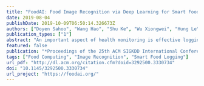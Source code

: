 ```yaml
---
title: "FoodAI: Food Image Recognition via Deep Learning for Smart Food Logging"
date: 2019-08-04
publishDate: 2019-10-09T06:50:14.326673Z
authors: ["Doyen Sahoo", "Wang Hao", "Shu Ke", "Wu Xiongwei", "Hung Le", "Palakorn Achananuparp", "Ee-Peng Lim", "Steven C. H. Hoi"]
publication_types: ["1"]
abstract: "An important aspect of health monitoring is effective logging of food consumption. This can help management of diet-related diseases like obesity, diabetes, and even cardiovascular diseases. Moreover, food logging can help fitness enthusiasts, and people who wanting to achieve a target weight. However, food-logging is cumbersome, and requires not only taking additional effort to note down the food item consumed regularly, but also sufficient knowledge of the food item consumed (which is difficult due to the availability of a wide variety of cuisines). With increasing reliance on smart devices, we exploit the convenience offered through the use of smart phones and propose a smart-food logging system: FoodAI, which offers state-of-the-art deep-learning based image recognition capabilities. FoodAI has been developed in Singapore and is particularly focused on food items commonly consumed in Singapore. FoodAI models were trained on a corpus of 400,000 food images from 756 different classes. In this paper we present extensive analysis and insights into the development of this system. FoodAI has been deployed as an API service and is one of the components powering Healthy 365, a mobile app developed by Singapore's Heath Promotion Board. We have over 100 registered organizations (universities, companies, start-ups) subscribing to this service and actively receive several API requests a day. FoodAI has made food logging convenient, aiding smart consumption and a healthy lifestyle."
featured: false
publication: "*Proceedings of the 25th ACM SIGKDD International Conference on Knowledge Discovery & Data Mining - KDD '19*"
tags: ["Food Computing", "Image Recognition", "Smart Food Logging"]
url_pdf: "http://dl.acm.org/citation.cfm?doid=3292500.3330734"
doi: "10.1145/3292500.3330734"
url_project: "https://foodai.org/"
---
```


